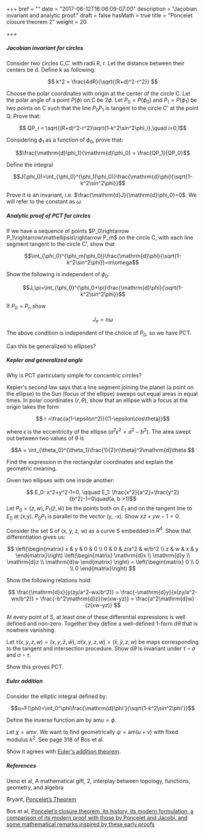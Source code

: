 +++
bref = ""
date = "2017-06-12T16:06:09-07:00"
description = "Jacobian invariant and analytic proof."
draft = false
hasMath = true
title = "Poncelet closure theorem 2"
weight = 20

+++

##### Jacobian invariant for circles

Consider two circles C,C' with radii R, r.
Let the distance between their centers be d.
Define k as following:

$$ k^2 = \frac{4dR}{\sqrt{(R+d)^2-r^2}} $$

Choose the polar coordinates with origin at the center of the circle C.
Let the polar angle of a point $P(\phi)$ on C be $2\phi$.
Let $P_0=P(\phi_0)$ and $P_1=P(\phi_1)$ be two points on C such that the line $P_0 P_1$ is tangent to the circle C' at the point Q. Prove that:

$$ QP_i = \sqrt{(R+d)^2-r^2}\sqrt{1-k^2\sin^2\phi_i},\quad i=0,1$$

Considering $\phi_1$ as a function of $\phi_0$, prove that:

$$\frac{\mathrm{d}\phi_1}{\mathrm{d}\phi_0} = \frac{QP_1}{QP_0}$$

Define the integral

$$J(\phi_0)=\int_{\phi_0}^{\phi_1(\phi_0)}\frac{\mathrm{d}\phi}{\sqrt{1-k^2\sin^2\phi}}$$

Prove it is an invariant, i.e. $\frac{\mathrm{d}J}{\mathrm{d}\phi_0}=0$.
We will refer to the constant as $\omega$.

##### Analytic proof of PCT for circles

If we have a sequence of points $P_0\rightarrow P_1\rightarrow\mathellipsis\rightarrow P_m$ on the circle C, with each line segment tangent to the circle C', show that

$$\int_{\phi_0}^{\phi_m(\phi_0)}\frac{\mathrm{d}\phi}{\sqrt{1-k^2\sin^2\phi}}=m\omega$$

Show the following is independent of $\phi_0$:

$$J_\pi=\int_{\phi_0}^{\phi_0+\pi}\frac{\mathrm{d}\phi}{\sqrt{1-k^2\sin^2\phi}}$$

If $P_0=P_n$ show

$$J_\pi=n\omega$$

The above condition is independent of the choice of $P_0$, so we have PCT.

Can this be generalized to ellipses?

##### Kepler and generalized angle

Why is PCT particularly simple for concentric circles?

Kepler's second law says that a line segment joining the planet (a point on the ellipse) to the Sun (focus of the ellipse) sweeps out equal areas in equal times.
In polar coordinates $(r, \theta)$, show that an ellipse with a focus at the origin takes the form

$$ r =\frac{a(1-\epsilon^2)}{(1-\epsilon\cos\theta)}$$

where $\epsilon$ is the eccentricity of the ellipse ($a^2\epsilon^2=a^2-b^2$).
The area swept out between two values of $\theta$ is

$$A = \int_{\theta_0}^{\theta_1}\frac{1}{2}r(\theta)^2\mathrm{d}\theta $$

Find the expression in the rectangular coordinates and explain the geometric meaning.

Given two ellipses with one inside another:

$$ E_0: x^2+y^2-1=0, \qquad E_1: \frac{x^2}{a^2}+\frac{y^2}{b^2}-1=0\quad(a, b >1)$$
Let $P_0=(z, w), P_1(\bar{z},\bar{w})$ be the points both on $E_1$ and on the tangent line to $E_0$ at (x,y).
$P_0P_1$ is parallel to the vector (y, -x).
Show $xz+yw-1=0$.

Consider the set S of (x, y, z, w) as a curve S embedded in $R^4$.
Show that differentiation gives us:

$$ \left(\begin{matrix} x & y & 0 & 0 \\ 0 & 0 & z/a^2 & w/b^2 \\ z & w & x & y \end{matrix}\right) \left(\begin{matrix} \mathrm{d}x \\ \mathrm{d}y \\ \mathrm{d}z \\ \mathrm{d}w \end{matrix} \right) = \left(\begin{matrix} 0 \\ 0 \\ 0 \end{matrix}\right) $$

Show the following relations hold:

$$ \frac{\mathrm{d}x}{y(zy/a^2-wx/b^2)} = \frac{-\mathrm{d}y}{x(zy/a^2-wx/b^2)} = \frac{-b^2\mathrm{d}z}{w(xw-yz)} = \frac{a^2\mathrm{d}w}{z(xw-yz)} $$

At every point of S, at least one of these differential expressions is well defined and non-zero.
Together they define a well-defined 1-form $\mathrm{d}\theta$ that is nowhere vanishing.

Let $\tau(x,y,z,w)=(x,y,\bar{z},\bar{w})$, $\sigma(x,y,z,w)=(\bar{x},\bar{y},z,w)$ be maps corresponding to the tangent and intersection procedure.
Show $\mathrm{d}\theta$ is invariant under $\tau\circ\sigma$ and $\sigma\circ\tau$.

Show this proves PCT.

##### Euler addition

Consider the elliptic integral defined by:

$$u=F(\phi)=\int_0^\phi\frac{\mathrm{d}\phi'}{\sqrt{1-k^2\sin^2\phi'}}$$

Define the inverse function am by $\mathrm{am}u=\phi$.

Let $\chi=\mathrm{am}v$.
We want to find geometrically $\psi=\mathrm{am}(u+v)$ with fixed modulus $k^2$.
See page 318 of Bos et al.

Show it agrees with [Euler's addition theorem](http://mathworld.wolfram.com/EulersAdditionTheorem.html).

##### References

Ueno et al, A mathematical gift, 2, interplay between topology, functions, geometry, and algebra

Bryant, [Poncelet’s Theorem](http://arimoto.lolipop.jp/PonceletforBMC.pdf)

Bos et al, [Poncelet’s closure theorem, its history, its modern formulation, a comparison of its modern proof with those by Poncelet and Jacobi, and some mathematical remarks inspired by these early proofs](https://www.researchgate.net/publication/267658483_Poncelet's_closure_theorem)


